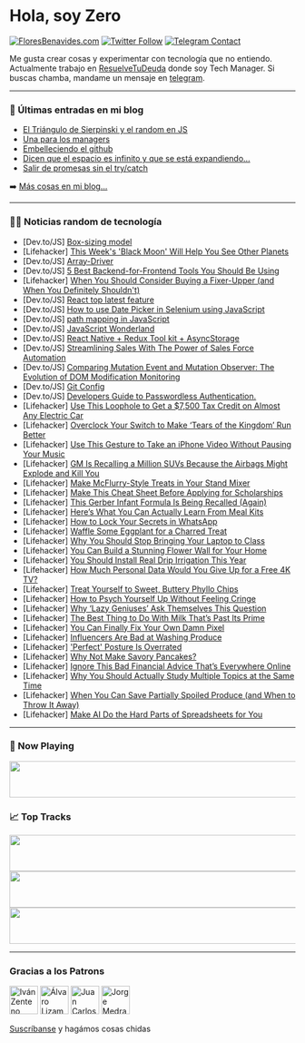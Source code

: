 # Hola, soy Zero

[![FloresBenavides.com](https://img.shields.io/website?down_message=oops&label=MiBlog&style=for-the-badge&up_message=online&url=https%3A%2F%2Ffloresbenavides.com)](https://floresbenavides.com) [![Twitter Follow](https://img.shields.io/twitter/follow/ZeroDragon?color=%231DA1F2&label=Follow&logo=twitter&logoColor=ffffff&style=for-the-badge)](https://twitter.com/zerodragon) [![Telegram Contact](https://img.shields.io/badge/escr%C3%ADbeme-ZeroDragon-%2326A5E4?style=for-the-badge&logo=telegram)](https://t.me/zerodragon)

Me gusta crear cosas y experimentar con tecnología que no entiendo.
Actualmente trabajo en [ResuelveTuDeuda](http://github.com/resuelve) donde soy Tech Manager.
Si buscas chamba, mandame un mensaje en [telegram](https://t.me/zerodragon).

---

### 📕 Últimas entradas en mi blog
<!-- BLOG-POST-LIST:START -->
- [El Triángulo de Sierpinski y el random en JS](https://floresbenavides.com/el-triangulo-de-sierpinski-y-el-random-en-js/)
- [Una para los managers](https://floresbenavides.com/una-para-los-managers/)
- [Embelleciendo el github](https://floresbenavides.com/embelleciendo-el-github/)
- [Dicen que el espacio es infinito y que se está expandiendo…](https://floresbenavides.com/dicen-que-el-espacio-es-infinito-y-que-se-esta-expandiendo/)
- [Salir de promesas sin el try/catch](https://floresbenavides.com/salir-de-promesas-sin-el-try-catch/)
<!-- BLOG-POST-LIST:END -->

➡️ [Más cosas en mi blog...](https://floresbenavides.com)

---

### 👨‍💻 Noticias random de tecnología
<!-- TECH-POSTS:START -->
- [Dev.to/JS] [Box-sizing model](https://dev.to/davisson001/box-sizing-model-2k37)
- [Lifehacker] [This Week&#39;s &#39;Black Moon&#39; Will Help You See Other Planets](https://lifehacker.com/this-weeks-black-moon-will-help-you-see-other-planets-1850442885)
- [Dev.to/JS] [Array-Driver](https://dev.to/junaidofficialnow/array-driver-491f)
- [Dev.to/JS] [5 Best Backend-for-Frontend Tools You Should Be Using](https://dev.to/slickstef11/5-best-backend-for-frontend-tools-you-should-be-using-fah)
- [Lifehacker] [When You Should Consider Buying a Fixer-Upper &lpar;and When You Definitely Shouldn&#39;t&rpar;](https://lifehacker.com/when-you-should-consider-buying-a-fixer-upper-and-when-1850441036)
- [Dev.to/JS] [React top latest feature](https://dev.to/pdhavalm/react-top-latest-feature-17oo)
- [Dev.to/JS] [How to use Date Picker in Selenium using JavaScript](https://dev.to/lambdatest/how-to-use-date-picker-in-selenium-using-javascript-4mbl)
- [Dev.to/JS] [path mapping in JavaScript](https://dev.to/mohamedhashemx/path-mapping-in-javascript-17f3)
- [Dev.to/JS] [JavaScript Wonderland](https://dev.to/brittanyhurthead/javascript-wonderland-1im1)
- [Dev.to/JS] [React Native + Redux Tool kit + AsyncStorage](https://dev.to/shreyvijayvargiya/react-native-redux-tool-kit-asyncstorage-210e)
- [Dev.to/JS] [Streamlining Sales With The Power of Sales Force Automation](https://dev.to/datarecove95829/streamlining-sales-with-the-power-of-sales-force-automation-ah9)
- [Dev.to/JS] [Comparing Mutation Event and Mutation Observer: The Evolution of DOM Modification Monitoring](https://dev.to/elvisans/comparing-mutation-event-and-mutation-observer-the-evolution-of-dom-modification-monitoring-4boo)
- [Dev.to/JS] [Git Config](https://dev.to/vincod/git-config-1ek9)
- [Dev.to/JS] [Developers Guide to Passwordless Authentication.](https://dev.to/judynduati/developers-guide-to-passwordless-authentication-5co)
- [Lifehacker] [Use This Loophole to Get a $7,500 Tax Credit on Almost Any Electric Car](https://lifehacker.com/use-this-loophole-to-get-a-7-500-tax-credit-on-almost-1850442859)
- [Lifehacker] [Overclock Your Switch to Make ‘Tears of the Kingdom’ Run Better](https://lifehacker.com/overclock-your-switch-to-make-tears-of-the-kingdom-ru-1850442406)
- [Lifehacker] [Use This Gesture to Take an iPhone Video Without Pausing Your Music](https://lifehacker.com/use-this-gesture-to-take-an-iphone-video-without-pausin-1850442739)
- [Lifehacker] [GM Is Recalling a Million SUVs Because the Airbags Might Explode and Kill You](https://lifehacker.com/gm-is-recalling-a-million-suvs-because-the-airbags-migh-1850442294)
- [Lifehacker] [Make McFlurry-Style Treats in Your Stand Mixer](https://lifehacker.com/make-mcflurry-style-treats-in-your-stand-mixer-1850442158)
- [Lifehacker] [Make This Cheat Sheet Before Applying for Scholarships](https://lifehacker.com/make-this-cheat-sheet-before-applying-for-scholarships-1850442034)
- [Lifehacker] [This Gerber Infant Formula Is Being Recalled &lpar;Again&rpar;](https://lifehacker.com/this-gerber-infant-formula-is-being-recalled-again-1850441988)
- [Lifehacker] [Here’s What You Can Actually Learn From Meal Kits](https://lifehacker.com/here-s-what-you-can-actually-learn-from-meal-kits-1850441519)
- [Lifehacker] [How to Lock Your Secrets in WhatsApp](https://lifehacker.com/use-whatsapp-s-chat-lock-feature-to-hide-your-sexts-1850440924)
- [Lifehacker] [Waffle Some Eggplant for a Charred Treat](https://lifehacker.com/waffle-some-eggplant-for-a-charred-treat-1850439754)
- [Lifehacker] [Why You Should Stop Bringing Your Laptop to Class](https://lifehacker.com/why-you-should-stop-bringing-your-laptop-to-class-1850441339)
- [Lifehacker] [You Can Build a Stunning Flower Wall for Your Home](https://lifehacker.com/you-can-build-a-stunning-flower-wall-for-your-home-1850439853)
- [Lifehacker] [You Should Install Real Drip Irrigation This Year](https://lifehacker.com/you-should-install-real-drip-irrigation-this-year-1850439190)
- [Lifehacker] [How Much Personal Data Would You Give Up for a Free 4K TV?](https://lifehacker.com/how-much-personal-data-would-you-give-up-for-a-free-4k-1850439401)
- [Lifehacker] [Treat Yourself to Sweet, Buttery Phyllo Chips](https://lifehacker.com/treat-yourself-to-sweet-buttery-phyllo-chips-1850439243)
- [Lifehacker] [How to Psych Yourself Up Without Feeling Cringe](https://lifehacker.com/how-to-psych-yourself-up-without-feeling-cringe-1850439173)
- [Lifehacker] [Why ‘Lazy Geniuses’ Ask Themselves This Question](https://lifehacker.com/why-lazy-geniuses-ask-themselves-this-question-1850438866)
- [Lifehacker] [The Best Thing to Do With Milk That’s Past Its Prime](https://lifehacker.com/the-best-thing-to-do-with-milk-that-s-past-its-prime-1850433979)
- [Lifehacker] [You Can Finally Fix Your Own Damn Pixel](https://lifehacker.com/you-can-finally-fix-your-own-damn-pixel-1850438646)
- [Lifehacker] [Influencers Are Bad at Washing Produce](https://lifehacker.com/influencers-are-bad-at-washing-produce-1850438263)
- [Lifehacker] [&#39;Perfect&#39; Posture Is Overrated](https://lifehacker.com/perfect-posture-is-overrated-1850438670)
- [Lifehacker] [Why Not Make Savory Pancakes?](https://lifehacker.com/why-not-make-savory-pancakes-1850438466)
- [Lifehacker] [Ignore This Bad Financial Advice That’s Everywhere Online](https://lifehacker.com/ignore-this-bad-financial-advice-that-s-everywhere-onli-1850433576)
- [Lifehacker] [Why You Should Actually Study Multiple Topics at the Same Time](https://lifehacker.com/why-you-should-actually-study-multiple-topics-at-the-sa-1850438252)
- [Lifehacker] [When You Can Save Partially Spoiled Produce &lpar;and When to Throw It Away&rpar;](https://lifehacker.com/when-you-can-save-partially-spoiled-produce-and-when-t-1850437766)
- [Lifehacker] [Make AI Do the Hard Parts of Spreadsheets for You](https://lifehacker.com/make-ai-do-the-hard-parts-of-spreadsheets-for-you-1850437863)<!-- TECH-POSTS:END -->

---

### 🎵 Now Playing
<a href="https://spotify-now-playing-dun.vercel.app/now-playing?open"><img src="https://spotify-now-playing-dun.vercel.app/now-playing" width="540" height="64"></a>

### 📈 Top Tracks
<a href="https://spotify-now-playing-dun.vercel.app/top-tracks?i=1&open"><img src="https://spotify-now-playing-dun.vercel.app/top-tracks?i=1" width="540" height="64"></a>
<a href="https://spotify-now-playing-dun.vercel.app/top-tracks?i=2&open"><img src="https://spotify-now-playing-dun.vercel.app/top-tracks?i=2" width="540" height="64"></a>
<a href="https://spotify-now-playing-dun.vercel.app/top-tracks?i=3&open"><img src="https://spotify-now-playing-dun.vercel.app/top-tracks?i=3" width="540" height="64"></a>

---

### Gracias a los Patrons
[<img src="https://avatars.githubusercontent.com/u/243380?v=4" alt="Iván Zenteno" width="50px">](https://github.com/k001) [<img src="https://avatars.githubusercontent.com/u/19955639?v=4" alt="Álvaro Lizama" width="50px">](https://github.com/alvarolizama) [<img src="https://avatars.githubusercontent.com/u/2718753?v=4" alt="Juan Carlos Ruiz" width="50px">](https://github.com/JuanCrg90) [<img src="https://avatars.githubusercontent.com/u/37025?v=4" alt="Jorge Medrano" width="50px">](https://github.com/h1pp1e) 

[Suscríbanse](https://www.patreon.com/zerodragon) y hagámos cosas chidas
